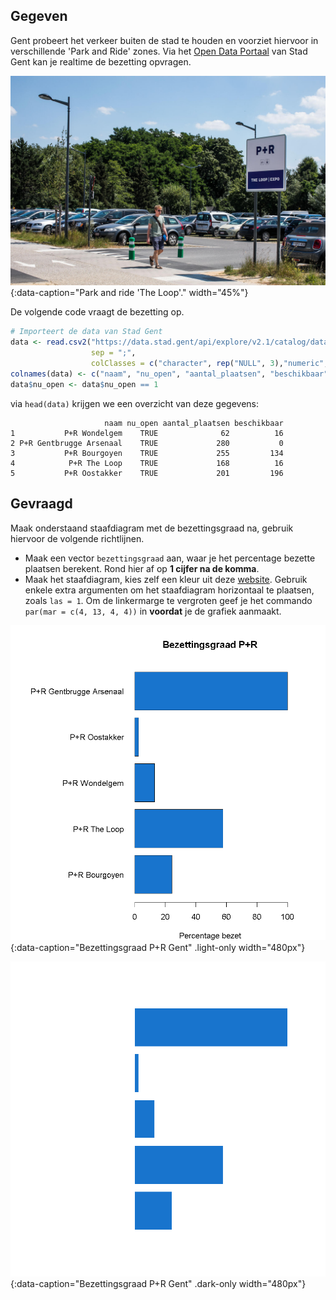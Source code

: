 ## Gegeven
Gent probeert het verkeer buiten de stad te houden en voorziet hiervoor in verschillende 'Park and Ride' zones. Via het <a href="https://data.stad.gent/explore/dataset/real-time-bezetting-pr-gent/information/" target="_blank">Open Data Portaal</a> van Stad Gent kan je realtime de bezetting opvragen.

![Park and Ride 'The Loop'.](media/the_loop.jpg "P+R The Loop."){:data-caption="Park and ride 'The Loop'." width="45%"}

De volgende code vraagt de bezetting op.
```R
# Importeert de data van Stad Gent
data <- read.csv2("https://data.stad.gent/api/explore/v2.1/catalog/datasets/real-time-bezetting-pr-gent/exports/csv",
                  sep = ";",
                  colClasses = c("character", rep("NULL", 3),"numeric", rep("NULL", 4), rep("numeric", 2), rep("NULL", 7)) )
colnames(data) <- c("naam", "nu_open", "aantal_plaatsen", "beschikbaar")
data$nu_open <- data$nu_open == 1
```

via `head(data)` krijgen we een overzicht van deze gegevens:

```
                     naam nu_open aantal_plaatsen beschikbaar
1           P+R Wondelgem    TRUE              62          16
2 P+R Gentbrugge Arsenaal    TRUE             280           0
3           P+R Bourgoyen    TRUE             255         134
4            P+R The Loop    TRUE             168          16
5           P+R Oostakker    TRUE             201         196
```

## Gevraagd

Maak onderstaand staafdiagram met de bezettingsgraad na, gebruik hiervoor de volgende richtlijnen.

- Maak een vector `bezettingsgraad` aan, waar je het percentage bezette plaatsen berekent. Rond hier af op **1 cijfer na de komma**.
- Maak het staafdiagram, kies zelf een kleur uit deze <a href="https://r-charts.com/colors/" target="_blank">website</a>. Gebruik enkele extra argumenten om het staafdiagram horizontaal te plaatsen, zoals `las = 1`. Om de linkermarge te vergroten geef je het commando `par(mar = c(4, 13, 4, 4))` in **voordat** je de grafiek aanmaakt.

![Bezettingsgraad P+R Gent](media/plot.png "Bezettingsgraad P+R Gent."){:data-caption="Bezettingsgraad P+R Gent" .light-only width="480px"}

![Bezettingsgraad P+R Gent](media/plot_dark.png "Bezettingsgraad P+R Gent."){:data-caption="Bezettingsgraad P+R Gent" .dark-only width="480px"}

